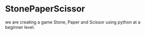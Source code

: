 # StonePaperScissor
we are creating a game Stone, Paper and Scissor using python at a beginner level.
